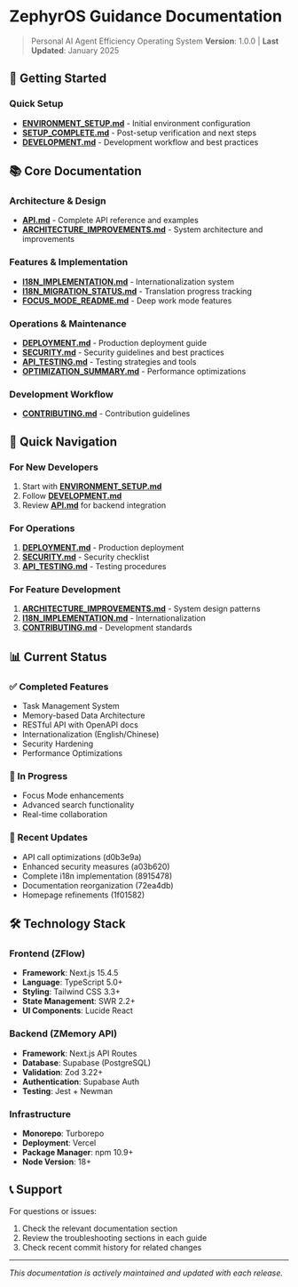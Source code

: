 # ZephyrOS Guidance Documentation

> Personal AI Agent Efficiency Operating System
> **Version**: 1.0.0 | **Last Updated**: January 2025

## 🚀 Getting Started

### Quick Setup
- **[ENVIRONMENT_SETUP.md](./ENVIRONMENT_SETUP.md)** - Initial environment configuration
- **[SETUP_COMPLETE.md](./SETUP_COMPLETE.md)** - Post-setup verification and next steps
- **[DEVELOPMENT.md](./DEVELOPMENT.md)** - Development workflow and best practices

## 📚 Core Documentation

### Architecture & Design
- **[API.md](./API.md)** - Complete API reference and examples
- **[ARCHITECTURE_IMPROVEMENTS.md](./ARCHITECTURE_IMPROVEMENTS.md)** - System architecture and improvements

### Features & Implementation
- **[I18N_IMPLEMENTATION.md](./I18N_IMPLEMENTATION.md)** - Internationalization system
- **[I18N_MIGRATION_STATUS.md](./I18N_MIGRATION_STATUS.md)** - Translation progress tracking
- **[FOCUS_MODE_README.md](./FOCUS_MODE_README.md)** - Deep work mode features

### Operations & Maintenance
- **[DEPLOYMENT.md](./DEPLOYMENT.md)** - Production deployment guide
- **[SECURITY.md](./SECURITY.md)** - Security guidelines and best practices
- **[API_TESTING.md](./API_TESTING.md)** - Testing strategies and tools
- **[OPTIMIZATION_SUMMARY.md](./OPTIMIZATION_SUMMARY.md)** - Performance optimizations

### Development Workflow
- **[CONTRIBUTING.md](./CONTRIBUTING.md)** - Contribution guidelines

## 🎯 Quick Navigation

### For New Developers
1. Start with **[ENVIRONMENT_SETUP.md](./ENVIRONMENT_SETUP.md)**
2. Follow **[DEVELOPMENT.md](./DEVELOPMENT.md)**
3. Review **[API.md](./API.md)** for backend integration

### For Operations
1. **[DEPLOYMENT.md](./DEPLOYMENT.md)** - Production deployment
2. **[SECURITY.md](./SECURITY.md)** - Security checklist
3. **[API_TESTING.md](./API_TESTING.md)** - Testing procedures

### For Feature Development
1. **[ARCHITECTURE_IMPROVEMENTS.md](./ARCHITECTURE_IMPROVEMENTS.md)** - System design patterns
2. **[I18N_IMPLEMENTATION.md](./I18N_IMPLEMENTATION.md)** - Internationalization
3. **[CONTRIBUTING.md](./CONTRIBUTING.md)** - Development standards

## 📊 Current Status

### ✅ Completed Features
- Task Management System
- Memory-based Data Architecture
- RESTful API with OpenAPI docs
- Internationalization (English/Chinese)
- Security Hardening
- Performance Optimizations

### 🚧 In Progress
- Focus Mode enhancements
- Advanced search functionality
- Real-time collaboration

### 🔄 Recent Updates
- API call optimizations (d0b3e9a)
- Enhanced security measures (a03b620) 
- Complete i18n implementation (8915478)
- Documentation reorganization (72ea4db)
- Homepage refinements (1f01582)

## 🛠️ Technology Stack

### Frontend (ZFlow)
- **Framework**: Next.js 15.4.5
- **Language**: TypeScript 5.0+
- **Styling**: Tailwind CSS 3.3+
- **State Management**: SWR 2.2+
- **UI Components**: Lucide React

### Backend (ZMemory API)
- **Framework**: Next.js API Routes
- **Database**: Supabase (PostgreSQL)
- **Validation**: Zod 3.22+
- **Authentication**: Supabase Auth
- **Testing**: Jest + Newman

### Infrastructure
- **Monorepo**: Turborepo
- **Deployment**: Vercel
- **Package Manager**: npm 10.9+
- **Node Version**: 18+

## 📞 Support

For questions or issues:
1. Check the relevant documentation section
2. Review the troubleshooting sections in each guide
3. Check recent commit history for related changes

---

*This documentation is actively maintained and updated with each release.*